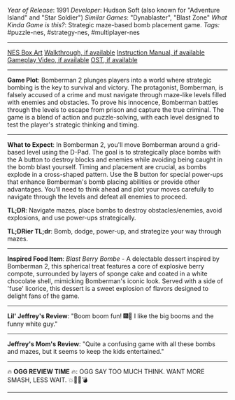 *Year of Release*: 1991
*Developer*: Hudson Soft (also known for "Adventure Island" and "Star Soldier")
*Similar Games*: "Dynablaster", "Blast Zone"
*What Kinda Game is this?*: Strategic maze-based bomb placement game.
*Tags:* #puzzle-nes, #strategy-nes, #multiplayer-nes

---
[NES Box Art](https://www.google.com/search?tbm=isch&q=NES+Box+Art+Bomberman+2) 
[Walkthrough, if available](https://www.google.com/search?q=Walkthrough+NES+Bomberman+2)
[Instruction Manual, if available](https://www.google.com/search?q=NES+Instruction+Manual+Bomberman+2)
[Gameplay Video, if available](https://www.youtube.com/results?search_query=gameplay+NES+Bomberman+2) 
[OST, if available](https://www.youtube.com/results?search_query=gameplay+NES+Bomberman+2+OST)

- - -
**Game Plot**: Bomberman 2 plunges players into a world where strategic bombing is the key to survival and victory. The protagonist, Bomberman, is falsely accused of a crime and must navigate through maze-like levels filled with enemies and obstacles. To prove his innocence, Bomberman battles through the levels to escape from prison and capture the true criminal. The game is a blend of action and puzzle-solving, with each level designed to test the player's strategic thinking and timing.

- - -
**What to Expect**: In Bomberman 2, you'll move Bomberman around a grid-based level using the D-Pad. The goal is to strategically place bombs with the A button to destroy blocks and enemies while avoiding being caught in the bomb blast yourself. Timing and placement are crucial, as bombs explode in a cross-shaped pattern. Use the B button for special power-ups that enhance Bomberman's bomb placing abilities or provide other advantages. You'll need to think ahead and plot your moves carefully to navigate through the levels and defeat all enemies to proceed.

**TL;DR**: Navigate mazes, place bombs to destroy obstacles/enemies, avoid explosions, and use power-ups strategically.

**TL;DRier TL;dr**: Bomb, dodge, power-up, and strategize your way through mazes.

---
**Inspired Food Item**: *Blast Berry Bombe* - A delectable dessert inspired by Bomberman 2, this spherical treat features a core of explosive berry compote, surrounded by layers of sponge cake and coated in a white chocolate shell, mimicking Bomberman's iconic look. Served with a side of 'fuse' licorice, this dessert is a sweet explosion of flavors designed to delight fans of the game.

---
**Lil' Jeffrey's Review**: "Boom boom fun! 🎆🎇 I like the big booms and the funny white guy."

---
**Jeffrey's Mom's Review**: "Quite a confusing game with all these bombs and mazes, but it seems to keep the kids entertained."

---
🔥 **OGG REVIEW TIME** 🔥: OGG SAY TOO MUCH THINK. WANT MORE SMASH, LESS WAIT. 💥🚶‍♂️💣

---